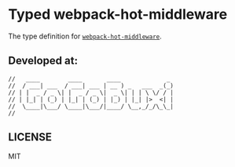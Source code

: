 # Typed webpack-hot-middleware

The type definition for [`webpack-hot-middleware`](https://github.com/glenjamin/webpack-hot-middleware).

## Developed at:
    //   ____        ____       ____             _
    //  / ___| ___  / ___| ___ | __ ) _   ___  _(_)
    // | |  _ / _ \| |  _ / _ \|  _ \| | | \ \/ / |
    // | |_| | (_) | |_| | (_) | |_) | |_| |>  <| |
    //  \____|\___/ \____|\___/|____/ \__,_/_/\_\_|
    //

## LICENSE

MIT